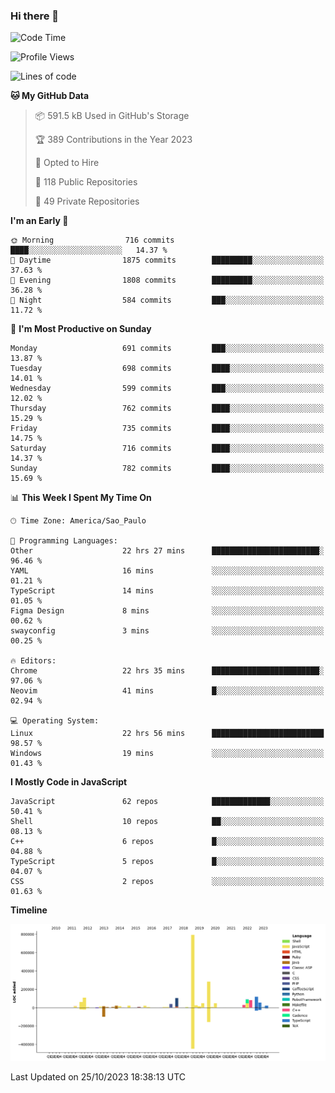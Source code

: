 ### Hi there 👋

<!--START_SECTION:waka-->
![Code Time](http://img.shields.io/badge/Code%20Time-5%2C141%20hrs%2021%20mins-blue)

![Profile Views](http://img.shields.io/badge/Profile%20Views-0-blue)

![Lines of code](https://img.shields.io/badge/From%20Hello%20World%20I%27ve%20Written-2.1%20million%20lines%20of%20code-blue)

**🐱 My GitHub Data** 

> 📦 591.5 kB Used in GitHub's Storage 
 > 
> 🏆 389 Contributions in the Year 2023
 > 
> 💼 Opted to Hire
 > 
> 📜 118 Public Repositories 
 > 
> 🔑 49 Private Repositories 
 > 
**I'm an Early 🐤** 

```text
🌞 Morning                716 commits         ████░░░░░░░░░░░░░░░░░░░░░   14.37 % 
🌆 Daytime                1875 commits        █████████░░░░░░░░░░░░░░░░   37.63 % 
🌃 Evening                1808 commits        █████████░░░░░░░░░░░░░░░░   36.28 % 
🌙 Night                  584 commits         ███░░░░░░░░░░░░░░░░░░░░░░   11.72 % 
```
📅 **I'm Most Productive on Sunday** 

```text
Monday                   691 commits         ███░░░░░░░░░░░░░░░░░░░░░░   13.87 % 
Tuesday                  698 commits         ████░░░░░░░░░░░░░░░░░░░░░   14.01 % 
Wednesday                599 commits         ███░░░░░░░░░░░░░░░░░░░░░░   12.02 % 
Thursday                 762 commits         ████░░░░░░░░░░░░░░░░░░░░░   15.29 % 
Friday                   735 commits         ████░░░░░░░░░░░░░░░░░░░░░   14.75 % 
Saturday                 716 commits         ████░░░░░░░░░░░░░░░░░░░░░   14.37 % 
Sunday                   782 commits         ████░░░░░░░░░░░░░░░░░░░░░   15.69 % 
```


📊 **This Week I Spent My Time On** 

```text
🕑︎ Time Zone: America/Sao_Paulo

💬 Programming Languages: 
Other                    22 hrs 27 mins      ████████████████████████░   96.46 % 
YAML                     16 mins             ░░░░░░░░░░░░░░░░░░░░░░░░░   01.21 % 
TypeScript               14 mins             ░░░░░░░░░░░░░░░░░░░░░░░░░   01.05 % 
Figma Design             8 mins              ░░░░░░░░░░░░░░░░░░░░░░░░░   00.62 % 
swayconfig               3 mins              ░░░░░░░░░░░░░░░░░░░░░░░░░   00.25 % 

🔥 Editors: 
Chrome                   22 hrs 35 mins      ████████████████████████░   97.06 % 
Neovim                   41 mins             █░░░░░░░░░░░░░░░░░░░░░░░░   02.94 % 

💻 Operating System: 
Linux                    22 hrs 56 mins      █████████████████████████   98.57 % 
Windows                  19 mins             ░░░░░░░░░░░░░░░░░░░░░░░░░   01.43 % 
```

**I Mostly Code in JavaScript** 

```text
JavaScript               62 repos            █████████████░░░░░░░░░░░░   50.41 % 
Shell                    10 repos            ██░░░░░░░░░░░░░░░░░░░░░░░   08.13 % 
C++                      6 repos             █░░░░░░░░░░░░░░░░░░░░░░░░   04.88 % 
TypeScript               5 repos             █░░░░░░░░░░░░░░░░░░░░░░░░   04.07 % 
CSS                      2 repos             ░░░░░░░░░░░░░░░░░░░░░░░░░   01.63 % 
```



**Timeline**

![Lines of Code chart](https://raw.githubusercontent.com/jampow/jampow/master/assets/bar_graph.png)


 Last Updated on 25/10/2023 18:38:13 UTC
<!--END_SECTION:waka-->
